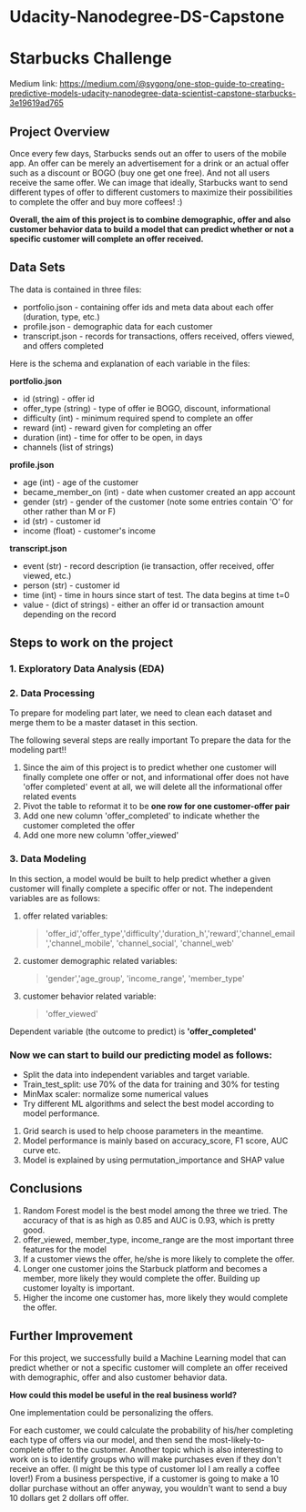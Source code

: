 # Udacity-Nanodegree-DS-Capstone 
# Starbucks Challenge
Medium link: https://medium.com/@sygong/one-stop-guide-to-creating-predictive-models-udacity-nanodegree-data-scientist-capstone-starbucks-3e19619ad765
## Project Overview
Once every few days, Starbucks sends out an offer to users of the mobile app. An offer can be merely an advertisement for a drink or an actual offer such as a discount or BOGO (buy one get one free). And not all users receive the same offer. We can image that ideally, Starbucks want to send different types of offer to different customers to maximize their possibilities to complete the offer and buy more coffees! :)

<b> Overall, the aim of this project is to combine demographic, offer and also customer behavior data to build a model that can predict whether or not a specific customer will complete an offer received.</b>

## Data Sets

The data is contained in three files:

* portfolio.json - containing offer ids and meta data about each offer (duration, type, etc.)
* profile.json - demographic data for each customer
* transcript.json - records for transactions, offers received, offers viewed, and offers completed

Here is the schema and explanation of each variable in the files:

**portfolio.json**
* id (string) - offer id
* offer_type (string) - type of offer ie BOGO, discount, informational
* difficulty (int) - minimum required spend to complete an offer
* reward (int) - reward given for completing an offer
* duration (int) - time for offer to be open, in days
* channels (list of strings)

**profile.json**
* age (int) - age of the customer 
* became_member_on (int) - date when customer created an app account
* gender (str) - gender of the customer (note some entries contain 'O' for other rather than M or F)
* id (str) - customer id
* income (float) - customer's income

**transcript.json**
* event (str) - record description (ie transaction, offer received, offer viewed, etc.)
* person (str) - customer id
* time (int) - time in hours since start of test. The data begins at time t=0
* value - (dict of strings) - either an offer id or transaction amount depending on the record

## Steps to work on the project
### 1. Exploratory Data Analysis (EDA)
### 2. Data Processing
To prepare for modeling part later, we need to clean each dataset and merge them to be a master dataset in this section.

The following several steps are really important To prepare the data for the modeling part!!
1. Since the aim of this project is to predict whether one customer will finally complete one offer or not, and informational offer does not have 'offer completed' event at all, we will delete all the informational offer related events
2. Pivot the table to reformat it to be <b>one row for one customer-offer pair </b>
3. Add one new column 'offer_completed' to indicate whether the customer completed the offer 
4. Add one more new column 'offer_viewed'
### 3. Data Modeling
In this section, a model would be built to help predict whether a given customer will finally complete a specific offer or not.
The independent variables are as follows:
1. offer related variables:

    >'offer_id','offer_type','difficulty','duration_h','reward','channel_email','channel_mobile', 'channel_social', 'channel_web'

2. customer demographic related variables:

    >'gender','age_group', 'income_range', 'member_type'
    
3. customer behavior related variable:
    > 'offer_viewed'
    
Dependent variable (the outcome to predict) is  <b>'offer_completed'</b>

### Now we can start to build our predicting model as follows:

* Split the data into independent variables and target variable.
* Train_test_split: use 70% of the data for training and 30% for testing
* MinMax scaler: normalize some numerical values
* Try different ML algorithms and select the best model according to model performance.
1. Grid search is used to help choose parameters in the meantime.
2. Model performance is mainly based on accuracy_score, F1 score, AUC curve etc.
3. Model is explained by using permutation_importance and SHAP value

## Conclusions
1. Random Forest model is the best model among the three we tried. The accuracy of that is as high as 0.85 and AUC is 0.93, which is pretty good.
2. offer_viewed, member_type, income_range are the most important three features for the model
3. If a customer views the offer, he/she is more likely to complete the offer.
4. Longer one customer joins the Starbuck platform and becomes a member, more likely they would complete the offer. Building up customer loyalty is important.
5. Higher the income one customer has, more likely they would complete the offer.

## Further Improvement
For this project, we successfully build a Machine Learning model that can predict whether or not a specific customer will complete an offer received with demographic, offer and also customer behavior data.

<b>How could this model be useful in the real business world? </b>

One implementation could be personalizing the offers.

For each customer, we could calculate the probability of his/her completing each type of offers via our model, and then send the most-likely-to-complete offer to the customer.
Another topic which is also interesting to work on is to identify groups who will make purchases even if they don't receive an offer. (I might be this type of customer lol I am really a coffee lover!) From a business perspective, if a customer is going to make a 10 dollar purchase without an offer anyway, you wouldn't want to send a buy 10 dollars get 2 dollars off offer.
